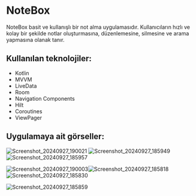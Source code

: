 # NoteBox

NoteBox basit ve kullanışlı bir not alma uygulamasıdır. Kullanıcıların hızlı ve kolay bir şekilde notlar oluşturmasına, düzenlemesine, silmesine ve arama yapmasına olanak tanır.

## Kullanılan teknolojiler:

* Kotlin 
* MVVM
* LiveData
* Room
* Navigation Components
* Hilt
* Coroutines
* ViewPager

## Uygulamaya ait görseller:
![Screenshot_20240927_190021](https://github.com/user-attachments/assets/ed97512c-d5b8-41e0-b882-5025979f3ed7) ![Screenshot_20240927_185949](https://github.com/user-attachments/assets/32e768a4-e51e-4e8b-91d2-d6167b1316bc)![Screenshot_20240927_185957](https://github.com/user-attachments/assets/711d970a-1cc1-4971-a83a-049b492ab19a)

![Screenshot_20240927_190003](https://github.com/user-attachments/assets/b966bc89-f0c1-45c5-b64c-b9b0354b280f)![Screenshot_20240927_185818](https://github.com/user-attachments/assets/a5653d03-a9e9-4f00-a100-97c16f0386fa)![Screenshot_20240927_185830](https://github.com/user-attachments/assets/27d796e4-1a2e-450f-abc7-82262758ad19)

![Screenshot_20240927_185859](https://github.com/user-attachments/assets/fc104842-9003-471b-b4d3-65007debd3b2)

